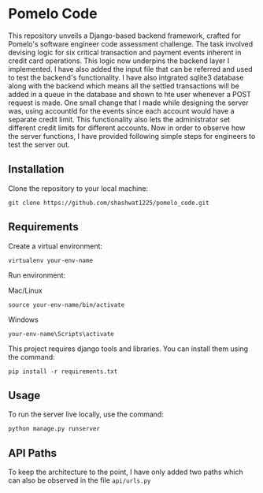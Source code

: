 # Pomelo Code

This repository unveils a Django-based backend framework, crafted for Pomelo's software engineer code assessment challenge. The task involved devising logic for six critical transaction and payment events inherent in credit card operations. This logic now underpins the backend layer I implemented. I have also added the input file that can be referred and used to test the backend's functionality. I have also intgrated sqlite3 database along with the backend which means all the settled transactions will be added in a queue in the database and shown to hte user whenever a POST request is made. One small change that I made while designing the server was, using accountId for the events since each account would have a separate credit limit. This functionality also lets the administrator set different credit limits for different accounts. Now in order to observe how the server functions, I have provided following simple steps for engineers to test the server out.

## Installation

Clone the repository to your local machine:

```
git clone https://github.com/shashwat1225/pomelo_code.git
```


## Requirements


Create a virtual environment:

```
virtualenv your-env-name
```

Run environment:

Mac/Linux

```
source your-env-name/bin/activate
```

Windows

```
your-env-name\Scripts\activate
```

This project requires django tools and libraries. You can install them using the command:

```
pip install -r requirements.txt
```

## Usage

To run the server live locally, use the command:

```
python manage.py runserver
```

## API Paths

To keep the architecture to the point, I have only added two paths which can also be observed in the file ```api/urls.py```

